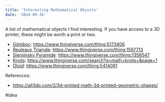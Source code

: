 ```yaml
---
title: 'Interesting Mathematical Objects'
date: '2024-09-26'
---
```

A list of mathematical objects I find interesting. If you have access to a 3D printer, these might be worth a print or two.

- [Gömboc](https://en.wikipedia.org/wiki/G%C3%B6mb%C3%B6c): <https://www.thingiverse.com/thing:5173406>
- [Reuleaux Triangle](https://en.wikipedia.org/wiki/Reuleaux_triangle): <https://www.thingiverse.com/thing:1597713>
- [Sierpinsky Pyramide](https://en.wikipedia.org/wiki/Sierpi%C5%84ski_triangle): <https://www.thingiverse.com/thing:1356547>
- [Knots](https://en.wikipedia.org/wiki/List_of_prime_knots): <https://www.thingiverse.com/search?q=math+knots+&page=1>
- [Oloid](https://en.wikipedia.org/wiki/Oloid): <https://www.thingiverse.com/thing:5414091>

References:

- <https://all3dp.com/2/3d-printed-math-3d-printed-geometric-shapes/>

#idea
